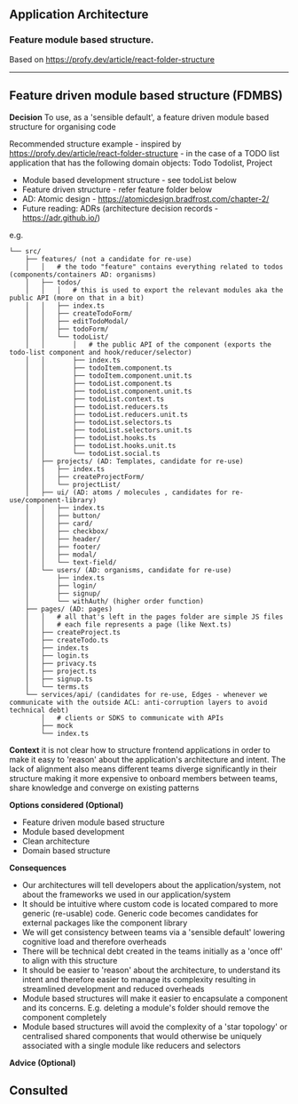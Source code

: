 ## Application Architecture

### Feature module based structure.

Based on https://profy.dev/article/react-folder-structure

---
## Feature driven module based structure (FDMBS)

**Decision**
To use, as a 'sensible default', a feature driven module based structure for organising code

Recommended structure example - inspired by https://profy.dev/article/react-folder-structure - in the case of a TODO list application
that has the following domain objects: Todo Todolist, Project

* Module based development structure - see todoList below
* Feature driven structure - refer feature folder below
* AD: Atomic design - https://atomicdesign.bradfrost.com/chapter-2/
* Future reading: ADRs (architecture decision records - https://adr.github.io/)

e.g. 
```
└── src/
    ├── features/ (not a candidate for re-use)
    │   │   # the todo "feature" contains everything related to todos (components/containers AD: organisms)
    │   ├── todos/
    │   │   │   # this is used to export the relevant modules aka the public API (more on that in a bit)
    │   │   ├── index.ts
    │   │   ├── createTodoForm/
    │   │   ├── editTodoModal/
    │   │   ├── todoForm/
    │   │   └── todoList/
    │   │       │   # the public API of the component (exports the todo-list component and hook/reducer/selector)
    │   │       ├── index.ts
    │   │       ├── todoItem.component.ts
    │   │       ├── todoItem.component.unit.ts
    │   │       ├── todoList.component.ts
    │   │       ├── todoList.component.unit.ts
    │   │       ├── todoList.context.ts
    │   │       ├── todoList.reducers.ts
    │   │       ├── todoList.reducers.unit.ts
    │   │       ├── todoList.selectors.ts
    │   │       ├── todoList.selectors.unit.ts
    │   │       ├── todoList.hooks.ts
    │   │       ├── todoList.hooks.unit.ts
    │   │       └── todoList.social.ts
    │   ├── projects/ (AD: Templates, candidate for re-use)
    │   │   ├── index.ts
    │   │   ├── createProjectForm/
    │   │   └── projectList/
    │   ├── ui/ (AD: atoms / molecules , candidates for re-use/component-library)
    │   │   ├── index.ts
    │   │   ├── button/
    │   │   ├── card/
    │   │   ├── checkbox/
    │   │   ├── header/
    │   │   ├── footer/
    │   │   ├── modal/
    │   │   └── text-field/
    │   └── users/ (AD: organisms, candidate for re-use)
    │       ├── index.ts
    │       ├── login/
    │       ├── signup/
    │       └── withAuth/ (higher order function)
    ├── pages/ (AD: pages)
    │   │   # all that's left in the pages folder are simple JS files
    │   │   # each file represents a page (like Next.ts)
    │   ├── createProject.ts
    │   ├── createTodo.ts
    │   ├── index.ts
    │   ├── login.ts
    │   ├── privacy.ts
    │   ├── project.ts
    │   ├── signup.ts
    │   └── terms.ts
    └── services/api/ (candidates for re-use, Edges - whenever we communicate with the outside ACL: anti-corruption layers to avoid technical debt)
        │   # clients or SDKS to communicate with APIs
        ├── mock
        └── index.ts
```

**Context**
it is not clear how to structure frontend applications in order to make it easy to 'reason' about the application's architecture and intent. The lack of alignment also means different teams diverge significantly in their structure making it more expensive to onboard members between teams, share knowledge and converge on existing patterns

**Options considered (Optional)**
* Feature driven module based structure
* Module based development
* Clean architecture
* Domain based structure

**Consequences**
* Our architectures will tell developers about the application/system, not about the frameworks we used in our application/system
* It should be intuitive where custom code is located compared to more generic (re-usable) code. Generic code becomes candidates for external packages like the component library
* We will get consistency between teams via a 'sensible default' lowering cognitive load and therefore overheads
* There will be technical debt created in the teams initially as a 'once off' to align with this structure
* It should be easier to 'reason' about the architecture, to understand its intent and therefore easier to manage its complexity resulting in streamlined development and reduced overheads
* Module based structures will make it easier to encapsulate a component and its concerns. E.g. deleting a module's folder should remove the component completely
* Module based structures will avoid the complexity of a 'star topology' or centralised shared components that would otherwise be uniquely associated with a single module like reducers and selectors

**Advice (Optional)**

**Consulted**
---